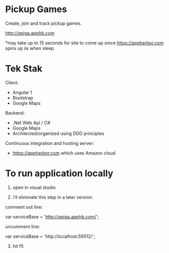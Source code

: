 # Pickup Games

Create, join and track pickup games.

http://qpiga.apphb.com 

*may take up to 15 seconds for site to come up since https://appharbor.com spins up iis when sleep

# Tek Stak

Client:

- Angular 1
- Bootstrap
- Google Maps

Backend:

- .Net Web Api / C#
- Google Maps
- Architected/organized using DDD principles

Continuous integration and hosting server:

- https://appharbor.com which uses Amazon cloud

# To run application locally

1. open in visual studio

2. i'll eliminate this step in a later version:

comment out line:

var serviceBase = 'http://qpiga.apphb.com/';

uncomment line:

var serviceBase = 'http://localhost:59512/';

3. hit f5